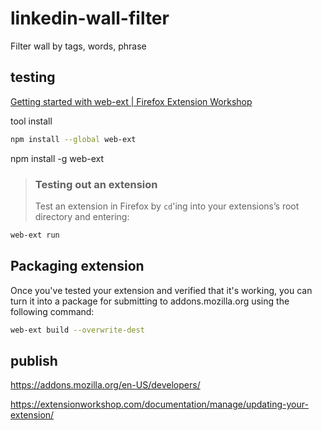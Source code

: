# linkedin-wall-filter
Filter wall by tags, words, phrase


## testing

[Getting started with web-ext | Firefox Extension Workshop](https://extensionworkshop.com/documentation/develop/getting-started-with-web-ext/)

tool install
```bash
npm install --global web-ext
```
npm install -g web-ext


> ### Testing out an extension
>
> Test an extension in Firefox by `cd`'ing into your extensions’s root directory and entering:
```bash
web-ext run
```


## Packaging extension

Once you've tested your extension and verified that it's working, you can turn it into a package for submitting to addons.mozilla.org using the following command:

```bash
web-ext build --overwrite-dest 
```

##  publish

https://addons.mozilla.org/en-US/developers/


https://extensionworkshop.com/documentation/manage/updating-your-extension/

